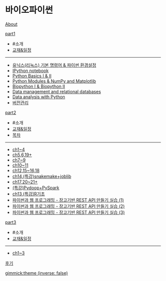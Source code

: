 # 바이오파이썬

[About](doc/intro.md)

[part1]()

  * #소개
  * [교재&일정](doc/part1/intro.md)
  ----------
  * [유닉스(리눅스) 기본 명령어 & 파이썬 환경설정](doc/part1/d01.md)
  * [IPython notebook](doc/part1/d02.md)
  * [Python Basics I & II](doc/part1/d03.md)
  * [Python Modules & NumPy and Matplotlib](doc/part1/d04.md)
  * [Biopython I & Biopython II](doc/part1/d05.md)
  * [Data  management and relational databases](doc/part1/d06.md)
  * [Data analysis with Python](doc/part1/d07.md)
  * [버전관리](doc/part1/d08.md)


[part2]()

  * #소개
  * [교재&일정](doc/part2/intro.md)
  * [목차](toc.md)
  ----------
  * [ch1~4](doc/part2/d01.md)
  * [ch5,6,19+](doc/part2/d02.md)
  * [ch7~9](doc/part2/d03.md)
  * [ch10~11](doc/part2/d04.md)
  * [ch12,15~16,18](doc/part2/d05.md)
  * [ch14,(특강)snakemake+joblib](doc/part2/d06.md)
  * [ch17,20~21+](doc/part2/d07.md)
  * [(특강)Pydoop+PySpark](doc/part2/d08.md)
  * [ch13,(특강)R기초](doc/part2/d09.md)
  * [파이썬과 웹 프로그래밍 - 장고기반 REST API 만들기 실습 (1)](doc/part2/d10.md)
  * [파이썬과 웹 프로그래밍 - 장고기반 REST API 만들기 실습 (2)](doc/part2/d11.md)
  * [파이썬과 웹 프로그래밍 - 장고기반 REST API 만들기 실습 (3)](doc/part2/d12.md)


[part3]()

  * #소개
  * [교재&일정](doc/part3/intro.md)
  ----------
  * [ch1~3](doc/part3/d01.md)

[후기](doc/afterSchool.md)

[gimmick:theme (inverse: false)](cerulean)
